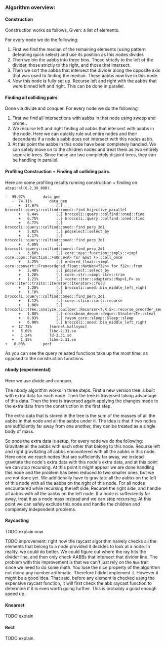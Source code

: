 
### Algorithm overview:


#### Construction

Construction works as follows, Given: a list of elements.

For every node we do the following:
1. First we find the median of the remaining elements (using pattern defeating quick select) and use its position as this nodes divider.
2. Then we bin the aabbs into three bins. Those strictly to the left of the divider, those strictly to the right, and those that intersect.
3. Then we sort the aabbs that intersect the divider along the opposite axis that was used to finding the median. These aabbs now live in this node.
4. Now this node is fully set up. Recurse left and right with the aabbs that were binned left and right. This can be done in parallel.


#### Finding all colliding pairs

Done via divide and conquer. For every node we do the following:
1) First we find all intersections with aabbs in that node using sweep and prune..
2) We recurse left and right finding all aabbs that intersect with aabbs in the node.
	Here we can quickly rule out entire nodes and their decendants if a node's aabb does not intersect
	with this nodes aabb.
3) At this point the aabbs in this node have been completely handled. We can safely move on to the children nodes 
   and treat them as two entirely seperate trees. Since these are two completely disjoint trees, they can be handling in
   parallel.

#### Profiling Construction + Finding all colliding pairs.

Here are some profiling results running construction + finding on `abspiral(0.2,30_000)`.

```
-  99.97%        data_gen
   -  74.11%        data_gen
      +  17.97%        [.] broccoli::query::colfind::oned::find_bijective_parallel
      +   9.44%        [.] broccoli::query::colfind::oned::find
      +   6.75%        [.] broccoli::query::colfind::oned::find
      +   6.72%        [.] broccoli::query::colfind::oned::find_perp_2d1
      +   5.82%        [.] pdqselect::select_by
      +   4.17%        [.] broccoli::query::colfind::oned::find_perp_2d1
      +   4.00%        [.] broccoli::query::colfind::oned::find_perp_2d1
      +   3.60%        [.] core::ops::function::impls::<impl core::ops::function::FnOnce<A> for &mut F>::call_once
      +   3.25%        [.] ordered_float::<impl core::convert::From<ordered_float::NotNan<f32>> for f32>::from
      +   2.40%        [.] pdqselect::select_by
      +   1.28%        [.] core::str::<impl str>::trim
      +   1.21%        [.] <core::iter::adapters::Map<I,F> as core::iter::traits::iterator::Iterator>::fold
      +   1.20%        [.] broccoli::oned::bin_middle_left_right
      +   1.18%        [.] broccoli::query::colfind::oned::find_perp_2d1
      +   1.12%        [.] core::slice::sort::recurse
      +   1.08%        [.] broccoli::tree::analyze::builder::Recurser<T,K,S>::recurse_preorder_seq
      +   1.08%        [.] crossbeam_deque::deque::Stealer<T>::steal
      +   0.93%        [.] rayon_core::sleep::Sleep::sleep
      +   0.90%        [.] broccoli::oned::bin_middle_left_right
   +  17.78%        [kernel.kallsyms]
   +   5.69%        libc-2.31.so
   +   1.24%        ld-2.31.so
   +   1.15%        libm-2.31.so
+   0.03%        perf
```

As you can see the query releated functions take up the most time, as opposed to the construction functions.





#### nbody (experimental)

Here we use divide and conquer.

The nbody algorithm works in three steps. First a new version tree is built with extra data for each node. Then the tree is traversed taking advantage of this data. Then the tree is traversed again applying the changes made to the extra data from the construction in the first step.

The extra data that is stored in the tree is the sum of the masses of all the aabbs in that node and all the aabbs under it. The idea is that if two nodes are sufficiently far away from one another, they can be treated as a single body of mass.

So once the extra data is setup, for every node we do the following:
	Gravitate all the aabbs with each other that belong to this node.
	Recurse left and right gravitating all aabbs encountered with all the aabbs in this node.
		Here once we reach nodes that are sufficiently far away, we instead gravitate the node's extra data with this node's extra data, and at this point we can stop recursing.
	At this point it might appear we are done handling this node and the problem has been reduced to two smaller ones, but we are not done yet. We additionally have to gravitate all the aabbs on the left of this node with all the aabbs on the right of this node.
    For all nodes encountered while recursing the left side,
    	Recurse the right side, and handle all aabbs with all the aabbs on the left node.
    	If a node is suffeciently far away, treat it as a node mass instead and we can stop recursing.
    At this point we can safely exclude this node and handle the children and completely independent problems.



#### Raycasting


TODO explain now

TODO improvement:
right now the raycast algorithm naively checks all the elements that belong to a node provided
it decides to look at a node. In reality, we could do better. We could figure out where the ray
hits the divider line, and then only check AABBs that intersect that divider line. The problem
with this improvement is that we can't just rely on the `Num` trait since we need to do some math.
You lose the nice property of the algorithm not doing any number arithmatic. Therefore I didnt implement
it. However it might be a good idea. That said, before any element is checked using the expensive raycast function, it will first check the abb
raycast function to determine if it is even worth going further. This is probably a good enough speed up.

#### Knearest

TODO explain


#### Rect

TODO explain.


